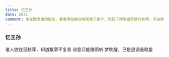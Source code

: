 ```yaml
---
title: 忆王孙
date: 2021
comment: 坐在图书馆的窗边，看着雨如蛛丝般爬满了窗户，想起了捭阖塘零落的秋萍，不由得写下了这首词
---
```

### 忆王孙

谁人欲往觅秋萍，却道飘零不复青
诗意只能赠雨听
梦吹醒，已是思源悬晓星